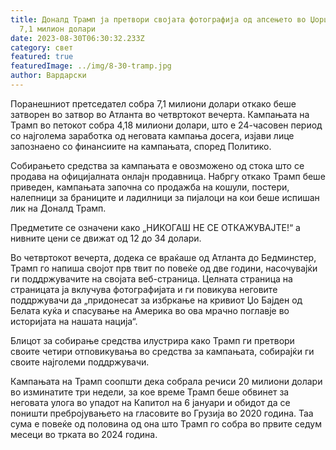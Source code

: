 ```yaml
---
title: Доналд Трамп ја претвори својата фотографија од апсењето во Џорџија во
  7,1 милион долари
date: 2023-08-30T06:30:32.233Z
category: свет
featured: true
featuredImage: ../img/8-30-tramp.jpg
author: Вардарски
---
```

Поранешниот претседател собра 7,1 милиони долари откако беше затворен во затвор во Атланта во четвртокот вечерта. Кампањата на Трамп во петокот собра 4,18 милиони долари, што е 24-часовен период со најголема заработка од неговата кампања досега, изјави лице запознаено со финансиите на кампањата, според Политико.

Собирањето средства за кампањата е овозможено од стока што се продава на официјалната онлајн продавница. Набргу откако Трамп беше приведен, кампањата започна со продажба на кошули, постери, налепници за браниците и ладилници за пијалоци на кои беше испишан лик на Доналд Трамп.

Предметите се означени како „НИКОГАШ НЕ СЕ ОТКАЖУВАЈТЕ!“ а нивните цени се движат од 12 до 34 долари.

Во четвртокот вечерта, додека се враќаше од Атланта до Бедминстер, Трамп го напиша својот прв твит по повеќе од две години, насочувајќи ги поддржувачите на својата веб-страница. Целната страница на страницата ја вклучува фотографијата и ги повикува неговите поддржувачи да „придонесат за избркање на кривиот Џо Бајден од Белата куќа и спасување на Америка во ова мрачно поглавје во историјата на нашата нација“.

Блицот за собирање средства илустрира како Трамп ги претвори своите четири отповикувања во средства за кампањата, собирајќи ги своите најголеми поддржувачи.

Кампањата на Трамп соопшти дека собрала речиси 20 милиони долари во изминатите три недели, за кое време Трамп беше обвинет за неговата улога во упадот на Капитол на 6 јануари и обидот да се поништи пребројувањето на гласовите во Грузија во 2020 година. Таа сума е повеќе од половина од она што Трамп го собра во првите седум месеци во трката во 2024 година.